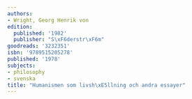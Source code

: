 ```yaml
---
authors:
- Wright, Georg Henrik von
edition:
  published: '1982'
  publisher: "S\xF6derstr\xF6m"
goodreads: '3232351'
isbn: '9789515205278'
published: '1978'
subjects:
- philosophy
- svenska
title: "Humanismen som livsh\xE5llning och andra essayer"
---
```


